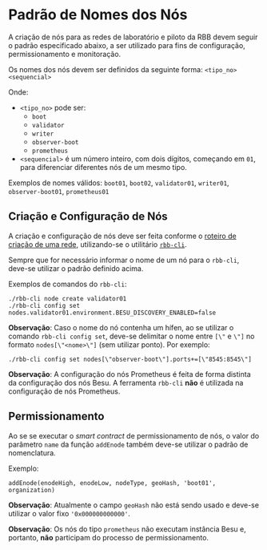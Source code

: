 # Padrão de Nomes dos Nós

A criação de nós para as redes de laboratório e piloto da RBB devem seguir o padrão especificado abaixo, a ser utilizado para fins de configuração, permissionamento e monitoração.

Os nomes dos nós devem ser definidos da seguinte forma: `<tipo_no><sequencial>`

Onde:
- `<tipo_no>` pode ser:
  - `boot`
  - `validator`
  - `writer`
  - `observer-boot`
  - `prometheus`
- `<sequencial>` é um número inteiro, com dois dígitos, começando em `01`, para diferenciar diferentes nós de um mesmo tipo.

Exemplos de nomes válidos: `boot01`, `boot02`, `validator01`, `writer01`, `observer-boot01`, `prometheus01`


## Criação e Configuração de Nós

A criação e configuração de nós deve ser feita conforme o [roteiro de criação de uma rede](Roteiro_para_a_criacao_de_uma_rede.md), utilizando-se o utilitário [`rbb-cli`](guia_rbb-cli.md).

Sempre que for necessário informar o nome de um nó para o `rbb-cli`, deve-se utilizar o padrão definido acima.

Exemplos de comandos do `rbb-cli`:
```
./rbb-cli node create validator01
./rbb-cli config set nodes.validator01.environment.BESU_DISCOVERY_ENABLED=false
```

**Observação**: Caso o nome do nó contenha um hífen, ao se utilizar o comando `rbb-cli config set`, deve-se delimitar o nome entre `[\"` e `\"]` no formato `nodes[\"<nome>\"]` (sem utilizar ponto). Por exemplo:
```
./rbb-cli config set nodes[\"observer-boot\"].ports+=[\"8545:8545\"]
```

**Observação**: A configuração do nós Prometheus é feita de forma distinta da configuração dos nós Besu. A ferramenta `rbb-cli` **não** é utilizada na configuração de nós Prometheus.


## Permissionamento

Ao se se executar o *smart contract* de permissionamento de nós, o valor do parâmetro `name` da função `addEnode` também deve-se utilizar o padrão de nomenclatura.

Exemplo:
```
addEnode(enodeHigh, enodeLow, nodeType, geoHash, 'boot01', organization)
```

**Observação**: Atualmente o campo `geoHash` não está sendo usado e deve-se utilizar o valor fixo `'0x000000000000'`.

**Observação**: Os nós do tipo `prometheus` não executam instância Besu e, portanto, **não** participam do processo de permissionamento.